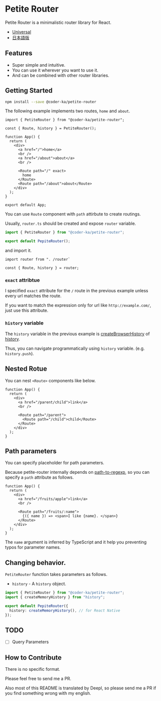 # Petite Router

Petite Router is a minimalistic router library for React.

- [Universal](https://github.com/coder-ka/petite-router/blob/master/README_universal.md)
- [日本語版](https://github.com/coder-ka/petite-router/blob/master/README_ja.md)

## Features

- Super simple and intuitive.
- You can use it wherever you want to use it.
- And can be combined with other router libraries.

## Getting Started

```bash
npm install --save @coder-ka/petite-router
```

The following example implements two routes, `home` and `about`.

```tsx
import { PetiteRouter } from "@coder-ka/petite-router";

const { Route, history } = PetiteRouter();

function App() {
  return (
    <div>
      <a href="/">home</a>
      <br />
      <a href="/about">about</a>
      <br />

      <Route path="/" exact>
        home
      </Route>
      <Route path="/about">about</Route>
    </div>
  );
}

export default App;
```

You can use `Route` component with `path` attirbute to create routings.

Usually, `router.ts` should be created and expose `router` variable.

```ts
import { PetiteRouter } from "@coder-ka/petite-router";

export default PepiteRouter();
```

and import it.

```tsx
import router from ". /router`

const { Route, history } = router;
```

### `exact` attribtue

I specified `exact` attribute for the `/` route in the previous example unless every url matches the route.

If you want to match the expression only for url like `http://example.com/`, just use this attribute.

### `history` variable

The `history` variable in the previous example is [createBrowserHistory](https://github.com/remix-run/history/blob/dev/docs/getting-started.md) of [history](https://github.com/remix-run/history).

Thus, you can navigate programmatically using `history` variable. (e.g. `history.push`).

## Nested Rotue

You can nest `<Route>` components like below.

```tsx
function App() {
  return (
    <div>
      <a href="/parent/child">link</a>
      <br />

      <Route path="/parent">
        <Route path="/child">child</Route>
      </Route>
    </div>
  );
}
```

## Path parameters

You can specify placeholder for path parameters.

Because petite-router internally depends on [path-to-regexp](https://github.com/pillarjs/path-to-regexp), so you can specify a `path` attribute as follows.

```tsx
function App() {
  return (
    <div>
      <a href="/fruits/apple">link</a>
      <br />

      <Route path="/fruits/:name">
        {({ name }) => <span>I like {name}. </span>}
      </Route>
    </div>
  );
}
```

The `name` argument is inferred by TypeScript and it help you preventing typos for parameter names.

## Changing behavior.

`PetiteRouter` function takes parameters as follows.

- `history` - A `history` object.

```ts
import { PetiteRouter } from "@coder-ka/petite-router";
import { createMemoryHistory } from "history";

export default PepiteRouter({
  history: createMemoryHistory(), // for React Native
});
```

## TODO

- [ ] Query Parameters

## How to Contribute

There is no specific format.

Please feel free to send me a PR.

Also most of this README is translated by Deepl, so please send me a PR if you find something wrong with my english.
